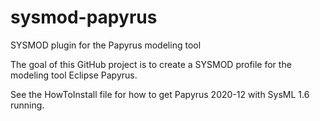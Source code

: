 # sysmod-papyrus
SYSMOD plugin for the Papyrus modeling tool

The goal of this GitHub project is to create a SYSMOD profile for the modeling tool Eclipse Papyrus. 

See the HowToInstall file for how to get Papyrus 2020-12 with SysML 1.6 running. 
